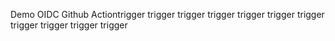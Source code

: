 Demo OIDC Github Actiontrigger
trigger
trigger
trigger
trigger
trigger
trigger
trigger
trigger
trigger
trigger
